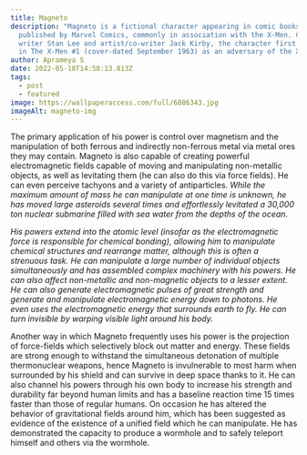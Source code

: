 ```yaml
---
title: Magneto
description: "Magneto is a fictional character appearing in comic books
  published by Marvel Comics, commonly in association with the X-Men. Created by
  writer Stan Lee and artist/co-writer Jack Kirby, the character first appears
  in The X-Men #1 (cover-dated September 1963) as an adversary of the X-Men."
author: Aprameya S
date: 2022-05-18T14:58:13.813Z
tags:
  - post
  - featured
image: https://wallpaperaccess.com/full/6886343.jpg
imageAlt: magneto-img
---
```

<!--StartFragment-->

The primary application of his power is control over magnetism and the manipulation of both [](https://en.wikipedia.org/wiki/Ferrous "Ferrous")ferrous and indirectly [](https://en.wikipedia.org/wiki/Nonferrous_metal "Nonferrous metal")non-ferrous metal via metal ores they may contain. Magneto is also capable of creating powerful electromagnetic fields capable of moving and manipulating non-metallic objects, as well as levitating them (he can also do this via force fields). He can even perceive tachyons and a variety of antiparticles. *While the maximum amount of mass he can manipulate at one time is unknown, he has moved large asteroids several times and effortlessly levitated a 30,000 ton nuclear submarine filled with sea water from the depths of the ocean.*

*His powers extend into the atomic level (insofar as the electromagnetic force is responsible for chemical bonding), allowing him to manipulate chemical structures and rearrange matter, although this is often a strenuous task. He can manipulate a large number of individual objects simultaneously and has assembled complex machinery with his powers. He can also affect non-metallic and non-magnetic objects to a lesser extent. He can also generate electromagnetic pulses of great strength and generate and manipulate electromagnetic energy down to photons. He even uses the electromagnetic energy that surrounds earth to fly. He can turn invisible by warping visible light around his body.*

Another way in which Magneto frequently uses his power is the projection of force-fields which selectively block out matter and energy. These fields are strong enough to withstand the simultaneous detonation of multiple thermonuclear weapons, hence Magneto is invulnerable to most harm when surrounded by his shield and can survive in deep space thanks to it. He can also channel his powers through his own body to increase his strength and durability far beyond human limits and has a baseline reaction time 15 times faster than those of regular humans. On occasion he has altered the behavior of gravitational fields around him, which has been suggested as evidence of the existence of a unified field which he can manipulate. He has demonstrated the capacity to produce a [](https://en.wikipedia.org/wiki/Wormhole "Wormhole")wormhole and to safely teleport himself and others via the wormhole.

<!--EndFragment-->